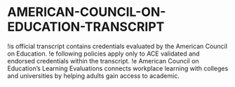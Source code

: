 # AMERICAN-COUNCIL-ON-EDUCATION-TRANSCRIPT
!is official transcript contains credentials evaluated by the American Council on Education. !e following policies apply only  to ACE validated and endorsed credentials within the transcript. !e American Council on Education’s Learning Evaluations  connects workplace learning with colleges and universities by helping adults gain access to academic.
